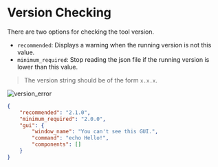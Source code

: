 # Version Checking

There are two options for checking the tool version.

-   `recommended`: Displays a warning when the running version is not this value.  
-   `minimum_required`: Stop reading the json file if the running version is lower than this value.  

> The version string should be of the form `x.x.x`.

![version_error](https://github.com/matyalatte/tuw/assets/69258547/3eb771b5-896f-4503-8383-ed25013de6bb)

```json
{
    "recommended": "2.1.0",
    "minimum_required": "2.0.0",
    "gui": {
        "window_name": "You can't see this GUI.",
        "command": "echo Hello!",
        "components": []
    }
}
```
